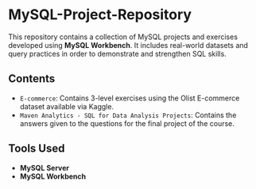 # MySQL-Project-Repository

This repository contains a collection of MySQL projects and exercises developed using **MySQL Workbench**.
It includes real-world datasets and query practices in order to demonstrate and strengthen SQL skills.

## Contents

* `E-commerce`: Contains 3-level exercises using the Olist E-commerce dataset available via Kaggle.
* `Maven Analytics - SQL for Data Analysis Projects`: Contains the answers given to the questions for the final project of the course.

## Tools Used

* **MySQL Server**
* **MySQL Workbench**
